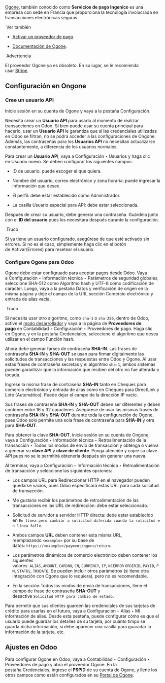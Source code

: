 [Ogone](https://www.ingenico.com/), también conocido como **Servicios de pago Ingenico** es una empresa con sede en Francia que proporciona la tecnología involucrada en transacciones electrónicas seguras.

 Ver también

- [Activar un proveedor de pago](https://www.odoo.com/documentation/17.0/es/applications/finance/payment_providers.html#payment-providers-add-new)
    
- [Documentación de Ogone](https://epayments-support.ingenico.com/get-started/).
    

 Advertencia

El proveedor Ogone ya es obsoleto. En su lugar, se le recomienda usar [Stripe](https://www.odoo.com/documentation/17.0/es/applications/finance/payment_providers/stripe.html).

## Configuración en Ongone[](https://www.odoo.com/documentation/17.0/es/applications/finance/payment_providers/ogone.html#settings-in-ogone "Enlazar permanentemente con este título")

### Cree un usuario API[](https://www.odoo.com/documentation/17.0/es/applications/finance/payment_providers/ogone.html#create-an-api-user "Enlazar permanentemente con este título")

Inicie sesión en su cuenta de Ogone y vaya a la pestaña Configuración.

Necesita crear un **Usuario API** para usarlo al momento de realizar transacciones en Odoo. Si bien puede usar su cuenta principal para hacerlo, usar un **Usuario API** le garantiza que si las credenciales utilizadas en Odoo se filtran, no se podrá acceder a las configuraciones de Ongone. Además, las contraseñas para los **Usuarios API** no necesitan actualizarse constantemente, a diferencia de los usuarios normales.

Para crear un **Usuario API**, vaya a Configuración ‣ Usuarios y haga clic en Usuario nuevo. Se deben configurar los siguientes campos:

- ID de usuario: puede escoger el que quiera.
    
- Nombre del usuario, correo electrónico y zona horaria: puede ingresar la información que desee.
    
- El perfil: debe estar establecido como Administrador.
    
- La casilla Usuario especial para API: debe estar seleccionada.
    

Después de crear su usuario, debe generar una contraseña. Guárdela junto con el **ID del usuario** pues los necesitara después durante la configuración.

 Truco

Si ya tiene un usuario configurado, asegúrese de que esté activado sin errores. Si no es el caso, simplemente haga clic en el botón de Activar(Errores) para resetear el usuario.

### Configure Ogone para Odoo[](https://www.odoo.com/documentation/17.0/es/applications/finance/payment_providers/ogone.html#set-up-ogone-for-odoo "Enlazar permanentemente con este título")

Ogone debe estar configruado para aceptar pagos desde Odoo. Vaya a Configuración ‣ Información técnica ‣ Parámetros de seguridad globales, seleccione SHA-512 como Algoritmo hash y UTF-8 como codificación de caracter. Luego, vaya a la pestaña Datos y verificación de origen en la misma página y deje el campo de la URL sección Comercio electrónico y entrada de alias vacía.

 Truco

Si necesita usar otro algoritmo, como `sha-1` o `sha-256`, dentro de Odoo, active el [modo desarrollador](https://www.odoo.com/documentation/17.0/es/applications/general/developer_mode.html#developer-mode) y vaya a la página de **Proveedores de pago** en Contabilidad ‣ Configuración ‣ Proveedores de pago. Haga clic en Ogone, y en la pestaña Credenciales, seleccione el algoritmo que desea utilizar en el campo Función hash.

Ahora debe generar farses de contraseña **SHA-IN**. Las frases de contraseña **SHA-IN** y **SHA-OUT** se usan para firmar digitalmente las solicitudes de transacciones y las respuestas entre Odoo y Ogone. Al usar estas frases de contraseña secretas y el algoritmo `sha-1`, ambos sistemas pueden garantizar que la información que reciben del otro no fue alterada o tocada.

Ingrese la misma frase de contraseña **SHA-IN** tanto en Cheques para comercio electrónico y entrada de alias como en Cheques para DirectLink y Lote (Automático). Puede dejar el campo de la dirección IP vacío.

Sus frases de contraseña **SHA-IN** y **SHA-OUT** deben ser diferentes y deben contener entre 16 y 32 caracteres. Asegúrese de usar las mismas frases de contraseña **SHA-IN** y **SHA-OUT** durante toda la configuración de Ogone, pues Odoo solo permite una sola frase de contraseña para **SHA-IN** y otra para **SHA-OUT**.

Para obtener la clave **SHA-OUT**, inicie sesión en su cuenta de Ongone, vaya a Configuración ‣ Información técnica ‣ Retroalimentación de la transacción ‣ Todos los modos de envío de transacción y obtenga o vuelva a generar su **clave API** y **clave de cliente**. Ponga atención y copie su clave API pues no se le permitirá obtenerla después sin generar una nueva.

Al terminar, vaya a Configuración ‣ Información técnica ‣ Retroalimentación de transacción y seleccione las siguientes opciones:

- Los campos URL para Redireccionar HTTP en el navegador pueden quedarse vacíos, pues Odoo especificará estas URL para cada solicitud de transacción.
    
- Me gustaría recibir los parámetros de retroalimentación de las transacciones en las URL de redirección: debe estar seleccionado.
    
- Solicitud de servidor a servidor HTTP directa: debe estar establecido en `En línea pero cambiar a solicitud diferida cuando la solicitud en línea falle`.
    
- Ambos campos **URL** deben contener esta misma URL, reemplazando `<example>` por su base de datos: `https://<example>/payment/ogone/return`.
    
- Los parámetros dinámicos de comercio electrónico deben contener los siguientes valores: `ALIAS`, `AMOUNT`, `CARDNO`, `CN`, `CURRENCY`, `IP`, `NCERROR` `ORDERID`, `PAYID`, `PM`, `STATUS`, `TRXDATE`. Se pueden incluir otros parámetros (si tiene otra integración con Ogone que lo requiera), pero no es recomendable.
    
- En la sección Todos los modos de envío de transacciones, llene el campo de frase de contraseña **SHA-OUT** y desactive `Solicitud HTTP para cambio de estado`.
    

Para permitir que sus clientes guarden las credenciales de sus tarjetas de crédito para usarlas en el futuro, vaya a Configuración ‣ Alias ‣ Mi información de alias. Desde esta pestaña, puede configurar cómo es que el usuario puede guardar los detalles de su tarjeta, por cuánto timpo se guarda dicha información, si debe aparecer una casilla para guaradar la información de la tarjeta, etc.

## Ajustes en Odoo[](https://www.odoo.com/documentation/17.0/es/applications/finance/payment_providers/ogone.html#settings-in-odoo "Enlazar permanentemente con este título")

Para configurar Ogone en Odoo, vaya a Contabilidad ‣ Configuración ‣ Proveedores de pago y abra el proveedor Ogone. En la pestaña Credenciales, ingrese el **PSPID** de su cuenta de Ogone, y llene los otros campos como están configurados en su [Portal de Ogone](https://www.odoo.com/documentation/17.0/es/applications/finance/payment_providers/ogone.html#ogone-ogone).